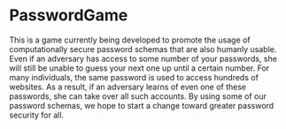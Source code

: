 # PasswordGame

This is a game currently being developed to promote the usage of computationally secure password schemas that are also humanly usable. 
Even if an adversary has access to some number of your passwords, she will still be unable to guess your next one up until a certain number.
For many individuals, the same password is used to access hundreds of websites. As a result, if an adversary learns of even one of these passwords,
she can take over all such accounts. By using some of our password schemas, we hope to start a change toward greater password security for all.
